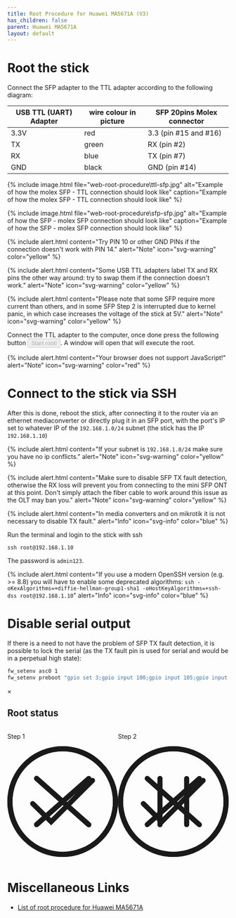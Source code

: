 ```yaml
---
title: Root Procedure for Huawei MA5671A (V3)
has_children: false
parent: Huawei MA5671A
layout: default
---
```


# Root the stick

Connect the SFP adapter to the TTL adapter according to the following diagram:

| USB TTL (UART) Adapter | wire colour in picture | SFP 20pins Molex connector |
| ---------------------- | ---------------------- | -------------------------- |
| 3.3V                   | red                    | 3.3 (pin #15 and #16)       |
| TX                     | green                  | RX (pin #2)                |
| RX                     | blue                   | TX (pin #7)                |
| GND                    | black                  | GND (pin #14)              |

{% include image.html file="web-root-procedure\ttl-sfp.jpg" alt="Example of how the molex SFP - TTL connection should look like" caption="Example of how the molex SFP - TTL connection should look like" %}

{% include image.html file="web-root-procedure\sfp-sfp.jpg" alt="Example of how the SFP - molex SFP connection should look like" caption="Example of how the SFP - molex SFP connection should look like" %}

{% include alert.html content="Try PIN 10 or other GND PINs if the connection doesn't work with PIN 14." alert="Note" icon="svg-warning" color="yellow" %}

{% include alert.html content="Some USB TTL adapters label TX and RX pins the other way around: try to swap them if the connection doesn't work." alert="Note" icon="svg-warning" color="yellow" %}

{% include alert.html content="Please note that some SFP require more current than others, and in some SFP Step 2 is interrupted due to kernel panic, in which case increases the voltage of the stick at 5V." alert="Note" icon="svg-warning" color="yellow" %}

Connect the TTL adapter to the computer, once done press the following button <button id="start-button" class="btn" data-toogle="modal" data-target="#root-modal" disabled>Start root!</button>. A window will open that will execute the root.

<div id="browser-error" style="display:none">{% include alert.html content="This browser is not compatible with the web-root procedure. See the <a href='https://developer.mozilla.org/en-US/docs/Web/API/Web_Serial_API#browser_compatibility'>Browser compatibility</a>" alert="Note"  icon="svg-warning" color="red" %}</div>
<noscript>
{% include alert.html content="Your browser does not support JavaScript!" alert="Note"  icon="svg-warning" color="red" %}
</noscript>


# Connect to the stick via SSH

After this is done, reboot the stick, after connecting it to the router via an ethernet mediaconverter or directly plug it in an SFP port, with the port's IP set to whatever IP of the `192.168.1.0/24` subnet (the stick has the IP `192.168.1.10`)

{% include alert.html content="If your subnet is `192.168.1.0/24` make sure you have no ip conflicts." alert="Note" icon="svg-warning" color="yellow" %}

{% include alert.html content="Make sure to disable SFP TX fault detection, otherwise the RX loss will prevent you from connecting to the mini SFP ONT at this point. Don't simply attach the fiber cable to work around this issue as the OLT may ban you." alert="Note" icon="svg-warning" color="yellow" %}

{% include alert.html content="In media converters and on mikrotik it is not necessary to disable TX fault." alert="Info" icon="svg-info" color="blue" %}

Run the terminal and login to the stick with ssh

```shell
ssh root@192.168.1.10
```

The password is `admin123`.

{% include alert.html content="If you use a modern OpenSSH version (e.g. >= 8.8) you will have to enable some deprecated algorithms: `ssh -oKexAlgorithms=+diffie-hellman-group1-sha1 -oHostKeyAlgorithms=+ssh-dss root@192.168.1.10`" alert="Info" icon="svg-info" color="blue" %}

# Disable serial output

If there is a need to not have the problem of SFP TX fault detection, it is possible to lock the serial (as the TX fault pin is used for serial and would be in a perpetual high state):

```sh
fw_setenv asc0 1
fw_setenv preboot "gpio set 3;gpio input 100;gpio input 105;gpio input 106;gpio input 107;gpio input 108"
```

<div class="modal" data-modal="root-modal" data-modal-backdrop="static" id="root-modal">
    <div class="modal-content">
        <div class="modal-header">
        <span class="close">&times;</span>
        <h2>Root status</h2>
        </div>
        <div class="modal-body" style="display:flex">
            <div class="animated" id="root-step-1"  style="width:50%" >
                <p>Step 1</p>
                <svg version="1.1" xmlns="http://www.w3.org/2000/svg" viewBox="0 0 130.2 130.2">
                    <circle class="path circle" fill="none" stroke="currentColor" stroke-width="6" stroke-miterlimit="10" cx="65.1" cy="65.1" r="62.1"/>
                    <circle class="fill circle" fill="none" stroke="currentColor" stroke-width="6" stroke-miterlimit="10" cx="65.1" cy="65.1" r="62.1"/>
                    <polyline class="path check success" fill="none" stroke="currentColor" stroke-width="6" stroke-linecap="round" stroke-miterlimit="10" points="100.2,40.2 51.5,88.8 29.8,67.5 "/>
                    <line class="path line error" fill="none" stroke="currentColor" stroke-width="6" stroke-linecap="round" stroke-miterlimit="10" x1="34.4" y1="37.9" x2="95.8" y2="92.3"/>
                    <line class="path line error" fill="none" stroke="currentColor" stroke-width="6" stroke-linecap="round" stroke-miterlimit="10" x1="95.8" y1="38" x2="34.4" y2="92.2"/>
                    <line class="path line pause" fill="none" stroke="currentColor" stroke-width="6" stroke-linecap="round" stroke-miterlimit="10" x1="34.4" y1="37.9" x2="95.8" y2="92.3"/>
                    <line class="path line pause" fill="none" stroke="currentColor" stroke-width="6" stroke-linecap="round" stroke-miterlimit="10" x1="95.8" y1="38" x2="34.4" y2="92.2"/>
                </svg>
                <p id="root-text-step-1"></p>
            </div>
            <div class="animated" id="root-step-2" style="width:50%"  >
                <p>Step 2</p>
                <svg version="1.1" xmlns="http://www.w3.org/2000/svg" viewBox="0 0 130.2 130.2">
                    <circle class="path circle" fill="none" stroke="currentColor" stroke-width="6" stroke-miterlimit="10" cx="65.1" cy="65.1" r="62.1"/>
                    <circle class="fill circle" fill="none" stroke="currentColor" stroke-width="6" stroke-miterlimit="10" cx="65.1" cy="65.1" r="62.1"/>
                    <polyline class="path check success" fill="none" stroke="currentColor" stroke-width="6" stroke-linecap="round" stroke-miterlimit="10" points="100.2,40.2 51.5,88.8 29.8,67.5 "/>
                    <line class="path line error" fill="none" stroke="currentColor" stroke-width="6" stroke-linecap="round" stroke-miterlimit="10" x1="34.4" y1="37.9" x2="95.8" y2="92.3"/>
                    <line class="path line error" fill="none" stroke="currentColor" stroke-width="6" stroke-linecap="round" stroke-miterlimit="10" x1="95.8" y1="38" x2="34.4" y2="92.2"/>
                    <line class="path line pause" fill="none" stroke="currentColor" stroke-width="6" stroke-linecap="round" stroke-miterlimit="10" x1="49.4" y1="37.9" x2="49.4" y2="92.3"/>
                    <line class="path line pause" fill="none" stroke="currentColor" stroke-width="6" stroke-linecap="round" stroke-miterlimit="10" x1="80.8" y1="38" x2="80.8" y2="92.2"/>
                </svg>
                <p id="root-text-step-2"></p>
            </div>
        </div>
    </div>
</div>
<script>
    if ('serial' in navigator) {
        document.getElementById('start-button').disabled = false;
    } else {
        document.getElementById('browser-error').style.display = 'block';
    }
    const acontroller = new AbortController();
    const cs = acontroller.signal;
    class LineBreakTransformer {
        constructor() { 
            this.chunks = "";
        }
        transform(chunk, controller) {
            this.chunks += chunk;
            const lines = this.chunks.split("\n");
            this.chunks = lines.pop();
            lines.forEach((line) => controller.enqueue(line));
        }
        flush(controller) {
            controller.enqueue(this.chunks);
        }
    }
    let rootModal = document.getElementById("root-modal");
    let rootStep = [document.getElementById('root-step-1'),document.getElementById('root-step-2')];
    let rootStepText = [document.getElementById('root-text-step-1'), document.getElementById('root-text-step-2')];
    rootModal.addEventListener('modal-close', async function(event) {
        console.log("abort");
        acontroller.abort();
    });
    rootModal.addEventListener('modal-open', async function(event) {
        console.log("start");
        root({signal: cs});
    });
    function pause(message, i) {
        rootStep[i].classList.add('pause');
        rootStep[i].classList.remove('complete');
        rootStep[i].classList.remove('loading');
        rootStep[i].classList.remove('error');
        rootStep[i].classList.remove('success');
        rootStepText[i].textContent = message;
    }
    function loading(message, i) {
        rootStep[i].classList.remove('pause');
        rootStep[i].classList.remove('complete');
        rootStep[i].classList.add('loading');
        rootStep[i].classList.remove('error');
        rootStep[i].classList.remove('success');
        rootStepText[i].textContent = message;
    }
    function showError(message, i) {
        rootStep[i].classList.remove('pause');
        rootStep[i].classList.add('complete');
        rootStep[i].classList.remove('success');
        setTimeout(() => { 
            rootStep[i].classList.remove('loading');
            rootStep[i].classList.remove('complete');
            rootStep[i].classList.add('error');
            rootStepText[i].textContent = message;
        }, 1000);
    }
    function showSuccess(message, i) {
        rootStep[i].classList.remove('pause');
        rootStep[i].classList.add('complete');
        rootStep[i].classList.remove('error');
        rootStepText[i].textContent = message;
        setTimeout(() => { 
            rootStep[i].classList.remove('loading');
            rootStep[i].classList.remove('complete');
            rootStep[i].classList.add('success');
            rootStepText[i].textContent = message;
        }, 1000);
    }
    function delay(ms) {
        return new Promise(resolve => setTimeout(resolve, ms));
    }
    async function waitUbootStop(writer, reader) {
        const interval = setInterval(function() {
            writer.write(String.fromCharCode(3));
        }, 10);

        while (true) {
            const { value, done } = await reader.read();

            if (value.startsWith('U-Boot')) {
                loading("Root in progress: Trigger characters received. DO NOT TOUCH THE HUAWEI MA5671A UNTIL THE PROCEDURE IS COMPLETED!",0);
                await delay(5000);
                clearInterval(interval);
                break;
            }
        }
    }
    async function checkUbootUnlocked(reader) {
        while (true) {
            try {
                const { value, done } = await Promise.race([
                    reader.read(),
                    new Promise((_, reject) => setTimeout(reject, 2000, new Error("timeout")))
                ]);

                if (value.startsWith('Press SPACE to delay and Ctrl-C to abort autoboot')) {
                    return true;
                }
            } catch (err) {
                return false;
            }
        }
    }
    async function waitShell(writer, reader) {
        while (true) {
            const { value, done } = await reader.read();

            if (value.startsWith('procd: - init complete')) {
                await delay(10000);
                break;
            }
            if (value.includes("Kernel panic")) {
                throw new Error("Kernel panic for insufficient power supply");
            }
            if (value.includes("Reset cause: Power-On Reset")) {
                throw new Error("No power supply or stick removed");
            }
            
        }

        const interval = setInterval(function() {
            writer.write(String.fromCharCode(10));
        }, 10);

        while (true) {
            const { value, done } = await reader.read();

            if (value.includes('OpenWrt')) {
                loading("Root in progress: Trigger characters received. Waiting for boot to end...",1);
                await delay(10000);
                clearInterval(interval);
                break;
            }
            if (value.includes("Kernel panic")) {
                throw new Error("Kernel panic");
            }
        }
    }
    async function root({ signal } = {}) {
        loading("Waiting for the user to choose the port",0);
        pause("",1);
        let port;
        try {
            port = await navigator.serial.requestPort();
        } catch (err) {
            showError(`Error: ${err.message}`,0);
            console.log(`Error: ${err.message}\n`);
            return;
        }
        if (!port) {
            showError('Error: port not open',0);
            console.log('Error: port not open\n');
            return;
        }

        loading("Please disconnect the Huawei MA5671A from the SFP adapter if it is currently plugged in!",0);
        try {
            await port.open({ baudRate: 115200 });
        } catch (err) {
            showError(`Error: ${err.message}`,0);
            console.log(`Error: ${err.message}\n`);
            return;
        }
        const textDecoder = new TextDecoderStream();
        const readableStreamClosed = port.readable.pipeTo(textDecoder.writable);
        const reader = textDecoder.readable.pipeThrough(new TransformStream(new LineBreakTransformer())).getReader();
        const textEncoderStream = new TextEncoderStream();
        const writerStreamClosed = textEncoderStream.readable.pipeTo(port.writable);
        const writer = textEncoderStream.writable.getWriter();
        try {
            await delay(10000);
            loading("Now you need to insert the Huawei MA5671A into the SFP adapter, if the procedure does not go ahead, check the connections and then remove and reconnect the Huawei MA5671A again",0);
            while(true) {
                await waitUbootStop(writer, reader);
                const ubootUnlocked = await checkUbootUnlocked(reader);

                if (ubootUnlocked == true) {
                    break;
                }

                loading("Root in progress: Set U-Boot bootdelay to 5...",0);
                writer.write('setenv bootdelay 5\n');
                await delay(1000);
                loading("Root in progress: Enable ASC serial...",0);
                writer.write('setenv asc0 0\n');
                await delay(1000);
                loading("Root in progress: Set GPIO to unlock serial...",0);
                writer.write('setenv preboot "gpio set 3;gpio input 2;gpio input 105;gpio input 106;gpio input 107;gpio input 108"\n');
                await delay(1000);
                loading("Root in progress: Save changes...",0);
                writer.write('saveenv\n');
                await delay(1000);
                loading("Root in progress: Rebooting...",0);
                writer.write('reset\n');
                await delay(1000);
            }

            loading("Root in progress: Rebooting...",0);
            writer.write('reset\n');
            await delay(1000);
            showSuccess("Congratulations! Step completed.",0);
        } catch (err) {
            showError(`Error: ${err.message}`,0);
            console.log(`Error: ${err.message}\n`);
            return;
        }

        try {
            loading("Waiting for reboot",1);
            await waitShell(writer, reader);
            loading("Root in progress: Enable full Linux shell...",1);
            writer.write('sed -i  "s|/opt/lantiq/bin/minishell|/bin/ash|g" /etc/passwd\n');
            await delay(1000);
            showSuccess("Congratulations! Step completed.",1);
        } catch (err) {
            showError(`Error: ${err.message}`,1);
            console.log(`Error: ${err.message}\n`);
            return;
        }

        reader.releaseLock();
        writer.releaseLock();
    }
</script>

# Miscellaneous Links
- [List of root procedure for Huawei MA5671A](/ont-huawei-ma5671a-root)
